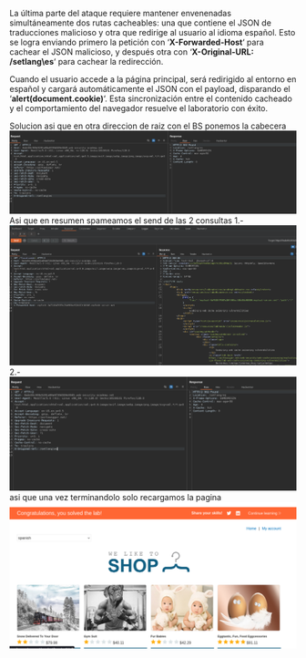 La última parte del ataque requiere mantener envenenadas simultáneamente dos rutas cacheables: una que contiene el JSON de traducciones malicioso y otra que redirige al usuario al idioma español. Esto se logra enviando primero la petición con ‘**X-Forwarded-Host**‘ para cachear el JSON malicioso, y después otra con ‘**X-Original-URL: /setlang\es**‘ para cachear la redirección.

Cuando el usuario accede a la página principal, será redirigido al entorno en español y cargará automáticamente el JSON con el payload, disparando el ‘**alert(document.cookie)**‘. Esta sincronización entre el contenido cacheado y el comportamiento del navegador resuelve el laboratorio con éxito.

Solucion
asi que en otra direccion de raiz con el BS ponemos la cabecera
![Pasted_image_20250822192142.png](Imagenes/Pasted_image_20250822192142.png)
Asi que en resumen spameamos el send de las 2 consultas
1.-
![Pasted_image_20250822192219.png](Imagenes/Pasted_image_20250822192219.png)
2.-
![Pasted_image_20250822192236.png](Imagenes/Pasted_image_20250822192236.png)
asi que una vez terminandolo solo recargamos la pagina
![Pasted_image_20250822192323.png](Imagenes/Pasted_image_20250822192323.png)
